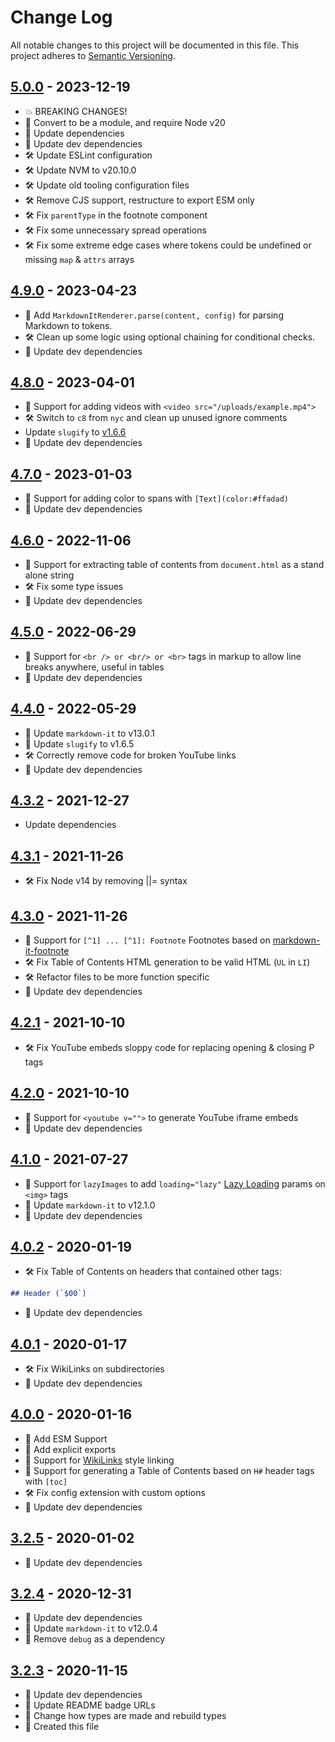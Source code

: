 # Change Log

All notable changes to this project will be documented in this file. This project adheres to [Semantic Versioning](http://semver.org/).

## [5.0.0](https://github.com/uttori/uttori-plugin-renderer-markdown-it/compare/v4.9.0...v5.0.0) - 2023-12-19

- 💥 BREAKING CHANGES!
- 🎁 Convert to be a module, and require Node v20
- 🎁 Update dependencies
- 🎁 Update dev dependencies
- 🛠 Update ESLint configuration
- 🛠 Update NVM to v20.10.0
- 🛠 Update old tooling configuration files
- 🛠 Remove CJS support, restructure to export ESM only
- 🛠 Fix `parentType` in the footnote component
- 🛠 Fix some unnecessary spread operations
- 🛠 Fix some extreme edge cases where tokens could be undefined or missing `map` & `attrs` arrays

## [4.9.0](https://github.com/uttori/uttori-plugin-renderer-markdown-it/compare/v4.8.0...v4.9.0) - 2023-04-23

- 🧰 Add `MarkdownItRenderer.parse(content, config)` for parsing Markdown to tokens.
- 🛠 Clean up some logic using optional chaining for conditional checks.
- 🎁 Update dev dependencies

## [4.8.0](https://github.com/uttori/uttori-plugin-renderer-markdown-it/compare/v4.7.0...v4.8.0) - 2023-04-01

- 🧰 Support for adding videos with `<video src="/uploads/example.mp4">`
- 🛠 Switch to `c8` from `nyc` and clean up unused ignore comments
- Update `slugify` to [v1.6.6](https://github.com/simov/slugify/blob/master/CHANGELOG.md)
- 🎁 Update dev dependencies

## [4.7.0](https://github.com/uttori/uttori-plugin-renderer-markdown-it/compare/v4.6.0...v4.7.0) - 2023-01-03

- 🧰 Support for adding color to spans with `[Text](color:#ffadad)`
- 🎁 Update dev dependencies

## [4.6.0](https://github.com/uttori/uttori-plugin-renderer-markdown-it/compare/v4.5.0...v4.6.0) - 2022-11-06

- 🧰 Support for extracting table of contents from `document.html` as a stand alone string
- 🛠 Fix some type issues
- 🎁 Update dev dependencies

## [4.5.0](https://github.com/uttori/uttori-plugin-renderer-markdown-it/compare/v4.4.0...v4.5.0) - 2022-06-29

- 🧰 Support for `<br /> or <br/> or <br>` tags in markup to allow line breaks anywhere, useful in tables
- 🎁 Update dev dependencies

## [4.4.0](https://github.com/uttori/uttori-plugin-renderer-markdown-it/compare/v4.3.2...v4.4.0) - 2022-05-29

- 🎁 Update `markdown-it` to v13.0.1
- 🎁 Update `slugify` to v1.6.5
- 🛠 Correctly remove code for broken YouTube links
- 🎁 Update dev dependencies

## [4.3.2](https://github.com/uttori/uttori-plugin-renderer-markdown-it/compare/v4.3.1...v4.3.2) - 2021-12-27

- Update dependencies

## [4.3.1](https://github.com/uttori/uttori-plugin-renderer-markdown-it/compare/v4.3.0...v4.3.1) - 2021-11-26

- 🛠 Fix Node v14 by removing ||= syntax

## [4.3.0](https://github.com/uttori/uttori-plugin-renderer-markdown-it/compare/v4.2.1...v4.3.0) - 2021-11-26

- 🧰 Support for `[^1] ... [^1]: Footnote` Footnotes based on [markdown-it-footnote](https://github.com/markdown-it/markdown-it-footnote)
- 🛠 Fix Table of Contents HTML generation to be valid HTML (`UL` in `LI`)
- 🛠 Refactor files to be more function specific
- 🎁 Update dev dependencies

## [4.2.1](https://github.com/uttori/uttori-plugin-renderer-markdown-it/compare/v4.2.0...v4.2.1) - 2021-10-10

- 🛠 Fix YouTube embeds sloppy code for replacing opening & closing P tags

## [4.2.0](https://github.com/uttori/uttori-plugin-renderer-markdown-it/compare/v4.1.0...v4.2.0) - 2021-10-10

- 🧰 Support for `<youtube v="">` to generate YouTube iframe embeds
- 🎁 Update dev dependencies

## [4.1.0](https://github.com/uttori/uttori-plugin-renderer-markdown-it/compare/v4.0.2...v4.1.0) - 2021-07-27

- 🧰 Support for `lazyImages` to add `loading="lazy"` [Lazy Loading](https://developer.mozilla.org/en-US/docs/Web/Performance/Lazy_loading) params on `<img>` tags
- 🎁 Update `markdown-it` to v12.1.0
- 🎁 Update dev dependencies

## [4.0.2](https://github.com/uttori/uttori-plugin-renderer-markdown-it/compare/v4.0.0...v4.0.2) - 2020-01-19

- 🛠 Fix Table of Contents on headers that contained other tags:

```md
## Header (`$00`)
```

- 🎁 Update dev dependencies

## [4.0.1](https://github.com/uttori/uttori-plugin-renderer-markdown-it/compare/v4.0.0...v4.0.1) - 2020-01-17

- 🛠 Fix WikiLinks on subdirectories
- 🎁 Update dev dependencies

## [4.0.0](https://github.com/uttori/uttori-plugin-renderer-markdown-it/compare/v3.2.3...v4.0.0) - 2020-01-16

- 🧰 Add ESM Support
- 🧰 Add explicit exports
- 🧰 Support for [WikiLinks](https://en.wikipedia.org/wiki/Help:Link#Wikilinks_(internal_links)) style linking
- 🧰 Support for generating a Table of Contents based on `H#` header tags with `[toc]`
- 🛠 Fix config extension with custom options
- 🎁 Update dev dependencies

## [3.2.5](https://github.com/uttori/uttori-plugin-renderer-markdown-it/compare/v3.2.3...v3.2.4) - 2020-01-02

- 🎁 Update dev dependencies

## [3.2.4](https://github.com/uttori/uttori-plugin-renderer-markdown-it/compare/v3.2.2...v3.2.3) - 2020-12-31

- 🎁 Update dev dependencies
- 🎁 Update `markdown-it` to v12.0.4
- 🧰 Remove `debug` as a dependency

## [3.2.3](https://github.com/uttori/uttori-plugin-renderer-markdown-it/compare/v3.2.2...v3.2.3) - 2020-11-15

- 🎁 Update dev dependencies
- 🎁 Update README badge URLs
- 🧰 Change how types are made and rebuild types
- 🧰 Created this file
